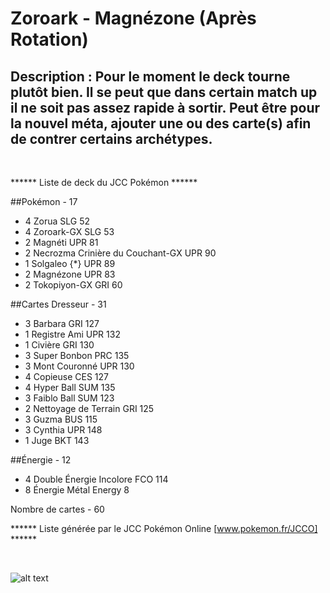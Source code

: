 # Zoroark - Magnézone (Après Rotation)

## Description : Pour le moment le deck tourne plutôt bien. Il se peut que dans certain match up il ne soit pas assez rapide à sortir. Peut être pour la nouvel méta, ajouter une ou des carte(s) afin de contrer certains archétypes.

<br>

****** Liste de deck du JCC Pokémon ******

##Pokémon - 17

* 4 Zorua SLG 52
* 4 Zoroark-GX SLG 53
* 2 Magnéti UPR 81
* 2 Necrozma Crinière du Couchant-GX UPR 90
* 1 Solgaleo {*} UPR 89
* 2 Magnézone UPR 83
* 2 Tokopiyon-GX GRI 60

##Cartes Dresseur - 31

* 3 Barbara GRI 127
* 1 Registre Ami UPR 132
* 1 Civière GRI 130
* 3 Super Bonbon PRC 135
* 3 Mont Couronné UPR 130
* 4 Copieuse CES 127
* 4 Hyper Ball SUM 135
* 3 Faiblo Ball SUM 123
* 2 Nettoyage de Terrain GRI 125
* 3 Guzma BUS 115
* 3 Cynthia UPR 148
* 1 Juge BKT 143

##Énergie - 12

* 4 Double Énergie Incolore FCO 114
* 8 Énergie Métal Energy 8

Nombre de cartes - 60

****** Liste générée par le JCC Pokémon Online [www.pokemon.fr/JCCO] ******

<br>

![alt text](img/ZoroarkMagnézone.png)
